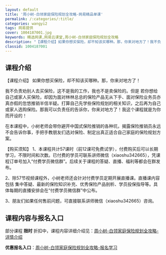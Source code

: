 ```yaml
---
layout: default
title: '周小树-白领家庭保险规划全攻略-网易精品单课'
permalink: /:categories/:title/
categories: wangyi2
tags: 网易提供
cover: 1004187001.jpg
keywords: 精选网课,网易云课堂,周小树-白领家庭保险规划全攻略
description: "【课程介绍】如果你想买保险，却不知该买哪种。那，你来对地方了！我不负责劝别人去买保险，这不是我的工作，我也不是卖保险的。但是若你想给自己或家人买保险，却因为面对林林总总的保险产品无从下手、面"
classid: 1004187001
---
```


## 课程介绍

【课程介绍】
如果你想买保险，却不知该买哪种。那，你来对地方了！

我不负责劝别人去买保险，这不是我的工作，我也不是卖保险的。但是 若你想给自己或家人买保险，却因为面对林林总总的保险产品无从下手、面对保险业务员亦真亦假的忽悠推销半信半疑。打算自己先学些保险规划的相关知识，之后再为自己或家人选购保险。那我可以负责任的告诉你，你来对地方了！我这个课程就是为你而开设的！

在本课程中，小树老师会带你避开中国式保险推销的各种坑，揭露保险推销员永远不会告诉你事，手把手教朋友们选对保险、制定出真正适合自己家庭的保险规划方案。


【购买须知】
1、本课程共计57课时（前12课可免费试学），付费购买后可以长期学习，不限时间和次数。已付费的学员可联系讲师微信（xiaoshu342665），凭课程订单号加入“付费学员微信群”。后续关于课程的答疑、直播、福利等都会在群发布。

2、除57节视频课程外，小树老师还会针对付费学员定期开展直播课。直播课内容包括 集中答疑、最新的保险知识补充、优秀保险产品剖析、学员投保指导等。具体每期的直播安排会在“付费学员微信群”中公布。

3、朋友们如果任何售前问题，可直接联系讲师微信（xiaoshu342665）咨询。

## 课程内容与报名入口

部分课程 **限时** 折扣中，课程内容详细介绍见：[周小树-白领家庭保险规划全攻略-详情介绍](https://study.163.com/course/introduction/1004187001.htm?share=1&shareId=1025206652&utm_campaign=share&utm_medium=iphoneShare&utm_source=&utm_u=1025206652)

**优惠报名入口**：[周小树-白领家庭保险规划全攻略-报名学习](https://study.163.com/course/introduction/1004187001.htm?share=1&shareId=1025206652&utm_campaign=share&utm_medium=iphoneShare&utm_source=&utm_u=1025206652)


